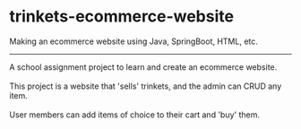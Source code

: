 # trinkets-ecommerce-website
Making an ecommerce website using Java, SpringBoot, HTML, etc.
<hr/>
A school assignment project to learn and create an ecommerce website.
<br/><br/>
This project is a website that 'sells' trinkets, and the admin can CRUD any item.
<br/><br/>
User members can add items of choice to their cart and 'buy' them.
